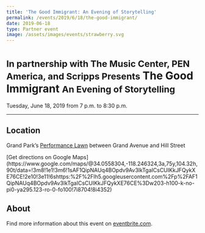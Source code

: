 ```yaml
---
title: 'The Good Immigrant: An Evening of Storytelling'
permalink: /events/2019/6/18/the-good-immigrant/
date: 2019-06-18
type: Partner event
image: /assets/images/events/strawberry.svg
---
```


<small>In partnership with The Music Center, PEN America, and Scripps Presents</small> The Good Immigrant <small>An Evening of Storytelling</small>
====================

Tuesday, June 18, 2019 from 7 p.m. to 8:30 p.m.

* * *

## Location

Grand Park’s [Performance Lawn](/performance-lawn/) between Grand Avenue and Hill Street

<p class="action" markdown="1">
[Get directions on Google Maps](https://www.google.com/maps/@34.0558304,-118.246324,3a,75y,104.32h,90t/data=!3m8!1e1!3m6!1sAF1QipNAUq4BOpdv9Av3lkTgaICsCUIKkJFQykXE76CE!2e10!3e11!6shttps:%2F%2Flh5.googleusercontent.com%2Fp%2FAF1QipNAUq4BOpdv9Av3lkTgaICsCUIKkJFQykXE76CE%3Dw203-h100-k-no-pi0-ya295.123-ro-0-fo100!7i8704!8i4352)
</p>

## About

Find more information about this event on [eventbrite.com](https://www.eventbrite.com/e/the-good-immigrant-an-evening-of-storytelling-tickets-61544989721?utm_source=wordfly&utm_medium=email&utm_campaign=TheGoodImmigrant&utm_content=version_A).



